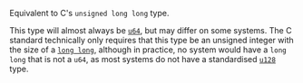Equivalent to C's `unsigned long long` type.

This type will almost always be [`u64`], but may differ on some systems. The C standard technically only requires that this type be an unsigned integer with the size of a [`long long`], although in practice, no system would have a `long long` that is not a `u64`, as most systems do not have a standardised [`u128`] type.

[`long long`]: c_longlong
[`u64`]: u64
[`u128`]: u128
